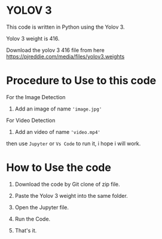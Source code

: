 # YOLOV 3 
This code is written in Python using the Yolov 3.

Yolov 3 weight is 416.

Download the yolov 3 416  file from here  https://pjreddie.com/media/files/yolov3.weights

# Procedure to Use to this code 

For the Image Detection
1. Add an image of name ` 'image.jpg' `

For Video Detection 
1. Add an video of name `'video.mp4'`

then use `Jupyter` or `Vs Code` to run it, i hope i will work.

# How to Use the code

1. Download the code by Git clone of zip file.

2. Paste the Yolov 3 weight into the same folder.

3. Open the Jupyter file.

4. Run the Code.

5. That's it.
